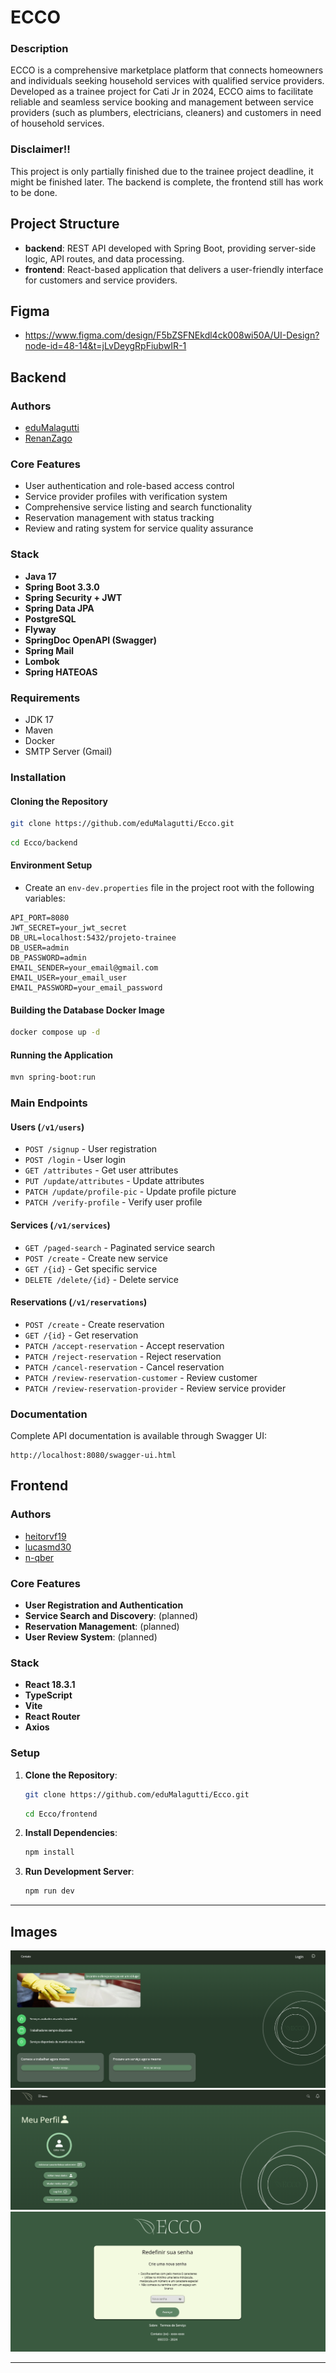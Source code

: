 # ECCO

### Description

ECCO is a comprehensive marketplace platform that connects homeowners and individuals seeking household services with qualified service providers. Developed as a trainee project for Cati Jr in 2024, ECCO aims to facilitate reliable and seamless service booking and management between service providers (such as plumbers, electricians, cleaners) and customers in need of household services.

### Disclaimer!!

This project is only partially finished due to the trainee project deadline, it might be finished later. The backend is complete, the frontend still has work to be done.

## Project Structure

- **backend**: REST API developed with Spring Boot, providing server-side logic, API routes, and data processing.
- **frontend**: React-based application that delivers a user-friendly interface for customers and service providers.

## Figma

- https://www.figma.com/design/F5bZSFNEkdl4ck008wi50A/UI-Design?node-id=48-14&t=jLvDeygRpFiubwIR-1

## Backend

### Authors

- [eduMalagutti](https://github.com/eduMalagutti)
- [RenanZago](https://github.com/RenanZago)

### Core Features

- User authentication and role-based access control
- Service provider profiles with verification system
- Comprehensive service listing and search functionality
- Reservation management with status tracking
- Review and rating system for service quality assurance

### Stack

- **Java 17**
- **Spring Boot 3.3.0**
- **Spring Security + JWT**
- **Spring Data JPA**
- **PostgreSQL**
- **Flyway**
- **SpringDoc OpenAPI (Swagger)**
- **Spring Mail**
- **Lombok**
- **Spring HATEOAS**

### Requirements

- JDK 17
- Maven
- Docker
- SMTP Server (Gmail)

### Installation

#### Cloning the Repository

```bash
git clone https://github.com/eduMalagutti/Ecco.git
```
```bash
cd Ecco/backend
```

#### Environment Setup

- Create an `env-dev.properties` file in the project root with the following variables:

```properties
API_PORT=8080
JWT_SECRET=your_jwt_secret
DB_URL=localhost:5432/projeto-trainee
DB_USER=admin
DB_PASSWORD=admin
EMAIL_SENDER=your_email@gmail.com
EMAIL_USER=your_email_user
EMAIL_PASSWORD=your_email_password
```

#### Building the Database Docker Image

```bash
docker compose up -d
```

#### Running the Application

```bash
mvn spring-boot:run
```

### Main Endpoints

#### Users (`/v1/users`)

- `POST /signup` - User registration
- `POST /login` - User login
- `GET /attributes` - Get user attributes
- `PUT /update/attributes` - Update attributes
- `PATCH /update/profile-pic` - Update profile picture
- `PATCH /verify-profile` - Verify user profile

#### Services (`/v1/services`)

- `GET /paged-search` - Paginated service search
- `POST /create` - Create new service
- `GET /{id}` - Get specific service
- `DELETE /delete/{id}` - Delete service

#### Reservations (`/v1/reservations`)

- `POST /create` - Create reservation
- `GET /{id}` - Get reservation
- `PATCH /accept-reservation` - Accept reservation
- `PATCH /reject-reservation` - Reject reservation
- `PATCH /cancel-reservation` - Cancel reservation
- `PATCH /review-reservation-customer` - Review customer
- `PATCH /review-reservation-provider` - Review service provider

### Documentation

Complete API documentation is available through Swagger UI:

```
http://localhost:8080/swagger-ui.html
```

## Frontend

### Authors

- [heitorvf19](http://github.com/heitorvf19)
- [lucasmd30](http://github.com/lucasmd30)
- [n-qber](https://github.com/n-qber)

### Core Features

- **User Registration and Authentication**
- **Service Search and Discovery**: (planned)
- **Reservation Management**: (planned)
- **User Review System**: (planned)

### Stack

- **React 18.3.1**
- **TypeScript**
- **Vite**
- **React Router**
- **Axios**

### Setup

1. **Clone the Repository**:

   ```bash
   git clone https://github.com/eduMalagutti/Ecco.git
   ```
   ```bash
   cd Ecco/frontend
   ```

2. **Install Dependencies**:

   ```bash
   npm install
   ```

3. **Run Development Server**:
   ```bash
   npm run dev
   ```

---

## Images

![alt text](<./screenshots/Captura de tela 2024-11-04 005038.png>) ![alt text](<./screenshots/Captura de tela 2024-11-05 000521.png>) ![alt text](<./screenshots/Captura de tela 2024-11-05 000630.png>)

---
